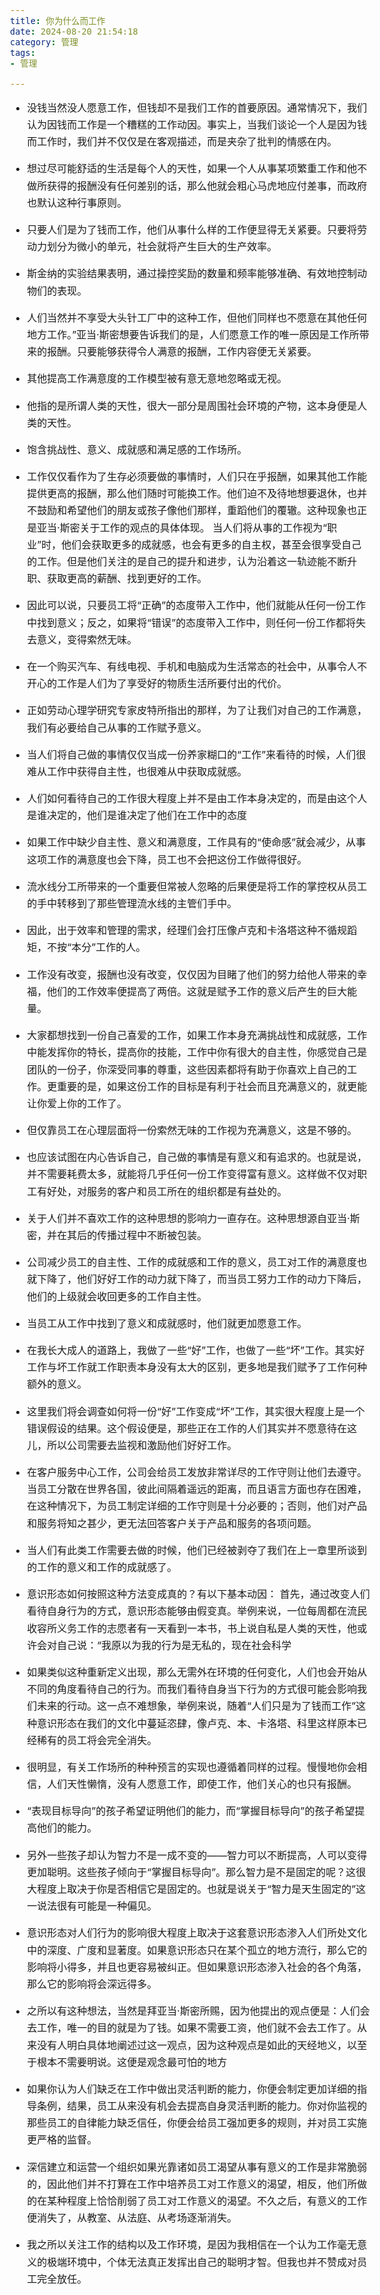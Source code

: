 ```yaml
---
title: 你为什么而工作
date: 2024-08-20 21:54:18
category: 管理
tags: 
- 管理

---
```


<style>
 body {
    /* font-family: "宋体", SimSun, serif; */
    font-size: 16px;
  }
   p {
    line-height: 1.7;
  }
</style>

- 没钱当然没人愿意工作，但钱却不是我们工作的首要原因。通常情况下，我们认为因钱而工作是一个糟糕的工作动因。事实上，当我们谈论一个人是因为钱而工作时，我们并不仅仅是在客观描述，而是夹杂了批判的情感在内。

- 想过尽可能舒适的生活是每个人的天性，如果一个人从事某项繁重工作和他不做所获得的报酬没有任何差别的话，那么他就会粗心马虎地应付差事，而政府也默认这种行事原则。

- 只要人们是为了钱而工作，他们从事什么样的工作便显得无关紧要。只要将劳动力划分为微小的单元，社会就将产生巨大的生产效率。

- 斯金纳的实验结果表明，通过操控奖励的数量和频率能够准确、有效地控制动物们的表现。

- 人们当然并不享受大头针工厂中的这种工作，但他们同样也不愿意在其他任何地方工作。”亚当·斯密想要告诉我们的是，人们愿意工作的唯一原因是工作所带来的报酬。只要能够获得令人满意的报酬，工作内容便无关紧要。

- 其他提高工作满意度的工作模型被有意无意地忽略或无视。

- 他指的是所谓人类的天性，很大一部分是周围社会环境的产物，这本身便是人类的天性。

- 饱含挑战性、意义、成就感和满足感的工作场所。

- 工作仅仅看作为了生存必须要做的事情时，人们只在乎报酬，如果其他工作能提供更高的报酬，那么他们随时可能换工作。他们迫不及待地想要退休，也并不鼓励和希望他们的朋友或孩子像他们那样，重蹈他们的覆辙。这种现象也正是亚当·斯密关于工作的观点的具体体现。 当人们将从事的工作视为“职业”时，他们会获取更多的成就感，也会有更多的自主权，甚至会很享受自己的工作。但是他们关注的是自己的提升和进步，认为沿着这一轨迹能不断升职、获取更高的薪酬、找到更好的工作。

- 因此可以说，只要员工将“正确”的态度带入工作中，他们就能从任何一份工作中找到意义；反之，如果将“错误”的态度带入工作中，则任何一份工作都将失去意义，变得索然无味。

- 在一个购买汽车、有线电视、手机和电脑成为生活常态的社会中，从事令人不开心的工作是人们为了享受好的物质生活所要付出的代价。

- 正如劳动心理学研究专家皮特所指出的那样，为了让我们对自己的工作满意，我们有必要给自己从事的工作赋予意义。

- 当人们将自己做的事情仅仅当成一份养家糊口的“工作”来看待的时候，人们很难从工作中获得自主性，也很难从中获取成就感。

- 人们如何看待自己的工作很大程度上并不是由工作本身决定的，而是由这个人是谁决定的，他们是谁决定了他们在工作中的态度

- 如果工作中缺少自主性、意义和满意度，工作具有的“使命感”就会减少，从事这项工作的满意度也会下降，员工也不会把这份工作做得很好。

- 流水线分工所带来的一个重要但常被人忽略的后果便是将工作的掌控权从员工的手中转移到了那些管理流水线的主管们手中。

- 因此，出于效率和管理的需求，经理们会打压像卢克和卡洛塔这种不循规蹈矩，不按“本分”工作的人。

- 工作没有改变，报酬也没有改变，仅仅因为目睹了他们的努力给他人带来的幸福，他们的工作效率便提高了两倍。这就是赋予工作的意义后产生的巨大能量。

- 大家都想找到一份自己喜爱的工作，如果工作本身充满挑战性和成就感，工作中能发挥你的特长，提高你的技能，工作中你有很大的自主性，你感觉自己是团队的一份子，你深受同事的尊重，这些因素都将有助于你喜欢上自己的工作。更重要的是，如果这份工作的目标是有利于社会而且充满意义的，就更能让你爱上你的工作了。

- 但仅靠员工在心理层面将一份索然无味的工作视为充满意义，这是不够的。

- 也应该试图在内心告诉自己，自己做的事情是有意义和有追求的。也就是说，并不需要耗费太多，就能将几乎任何一份工作变得富有意义。这样做不仅对职工有好处，对服务的客户和员工所在的组织都是有益处的。

- 关于人们并不喜欢工作的这种思想的影响力一直存在。这种思想源自亚当·斯密，并在其后的传播过程中不断被包装。

- 公司减少员工的自主性、工作的成就感和工作的意义，员工对工作的满意度也就下降了，他们好好工作的动力就下降了，而当员工努力工作的动力下降后，他们的上级就会收回更多的工作自主性。

- 当员工从工作中找到了意义和成就感时，他们就更加愿意工作。

- 在我长大成人的道路上，我做了一些“好”工作，也做了一些“坏”工作。其实好工作与坏工作就工作职责本身没有太大的区别，更多地是我们赋予了工作何种额外的意义。

- 这里我们将会调查如何将一份“好”工作变成“坏”工作，其实很大程度上是一个错误假设的结果。这个假设便是，那些正在工作的人们其实并不愿意待在这儿，所以公司需要去监视和激励他们好好工作。

- 在客户服务中心工作，公司会给员工发放非常详尽的工作守则让他们去遵守。当员工分散在世界各国，彼此间隔着遥远的距离，而且语言方面也存在困难，在这种情况下，为员工制定详细的工作守则是十分必要的；否则，他们对产品和服务将知之甚少，更无法回答客户关于产品和服务的各项问题。

- 当人们有此类工作需要去做的时候，他们已经被剥夺了我们在上一章里所谈到的工作的意义和工作的成就感了。

- 意识形态如何按照这种方法变成真的？有以下基本动因： 首先，通过改变人们看待自身行为的方式，意识形态能够由假变真。举例来说，一位每周都在流民收容所义务工作的志愿者有一天看到一本书，书上说自私是人类的天性，他或许会对自己说：“我原以为我的行为是无私的，现在社会科学

- 如果类似这种重新定义出现，那么无需外在环境的任何变化，人们也会开始从不同的角度看待自己的行为。而我们看待自身当下行为的方式很可能会影响我们未来的行动。这一点不难想象，举例来说，随着“人们只是为了钱而工作”这种意识形态在我们的文化中蔓延恣肆，像卢克、本、卡洛塔、科里这样原本已经稀有的员工将会完全消失。

- 很明显，有关工作场所的种种预言的实现也遵循着同样的过程。慢慢地你会相信，人们天性懒惰，没有人愿意工作，即使工作，他们关心的也只有报酬。

- “表现目标导向”的孩子希望证明他们的能力，而“掌握目标导向”的孩子希望提高他们的能力。

- 另外一些孩子却认为智力不是一成不变的——智力可以不断提高，人可以变得更加聪明。这些孩子倾向于“掌握目标导向”。那么智力是不是固定的呢？这很大程度上取决于你是否相信它是固定的。也就是说关于“智力是天生固定的”这一说法很有可能是一种偏见。

- 意识形态对人们行为的影响很大程度上取决于这套意识形态渗入人们所处文化中的深度、广度和显著度。如果意识形态只在某个孤立的地方流行，那么它的影响将小得多，并且也更容易被纠正。但如果意识形态渗入社会的各个角落，那么它的影响将会深远得多。

- 之所以有这种想法，当然是拜亚当·斯密所赐，因为他提出的观点便是：人们会去工作，唯一的目的就是为了钱。如果不需要工资，他们就不会去工作了。从来没有人明白具体地阐述过这一观点，因为这种观点是如此的天经地义，以至于根本不需要明说。这便是观念最可怕的地方

- 如果你认为人们缺乏在工作中做出灵活判断的能力，你便会制定更加详细的指导条例，结果，员工从来没有机会去提高自身灵活判断的能力。你对你监视的那些员工的自律能力缺乏信任，你便会给员工强加更多的规则，并对员工实施更严格的监督。

- 深信建立和运营一个组织如果光靠诸如员工渴望从事有意义的工作是非常脆弱的，因此他们并不打算在工作中培养员工对工作意义的渴望，相反，他们所做的在某种程度上恰恰削弱了员工对工作意义的渴望。不久之后，有意义的工作便消失了，从教室、从法庭、从考场逐渐消失。

- 我之所以关注工作的结构以及工作环境，是因为我相信在一个认为工作毫无意义的极端环境中，个体无法真正发挥出自己的聪明才智。但我也并不赞成对员工完全放任。